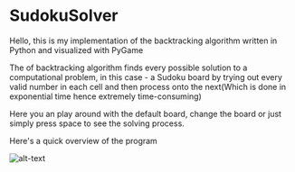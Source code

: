 # SudokuSolver 
Hello, this is my implementation of the backtracking algorithm written in Python and visualized with PyGame

The of backtracking algorithm finds every possible solution to a computational problem, in this case - a Sudoku board by trying out every valid number in each cell and then process onto the next(Which is done in exponential time hence extremely time-consuming)

Here you an play around with the default board, change the board or just simply press space to see the solving process.

Here's a quick overview of the program

![alt-text](https://github.com/zinzin2312/SudokuSolver/blob/master/visual/the-gif.gif)
